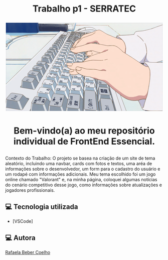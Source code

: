 <h1 align="center">
    
Trabalho p1 - SERRATEC


<img src=download.gif>
</h1>
</div>

<h1 align="center">
  <p> Bem-vindo(a) ao meu repositório individual de FrontEnd Essencial. </p>
</h1>
  
Contexto do Trabalho:
O projeto se basea na criação de um site de tema aleatório, incluindo uma navbar, cards com fotos e textos, uma aréa de informações sobre o desenvolvedor, um form para o cadastro do usuário e um rodapé com informações adicionais. Meu tema escolhido foi um jogo online chamado "Valorant" e, na minha página, coloquei algumas notícias do cenário competitivo desse jogo, como informações sobre atualizações e jogadores profissionais.



## :computer: Tecnologia utilizada

- [VSCode]

</div>

## :computer: Autora

<a href="https://github.com/rafxbc">Rafaela Beber Coelho</a><br>
